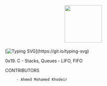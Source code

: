 <h1 align= "center">
<img src="https://github-production-user-asset-6210df.s3.amazonaws.com/122843056/237317755-5b364351-ae5c-42cc-ae8e-50afc9bea80c.png" height= "120"/>
</h1>

[![Typing SVG](https://readme-typing-svg.herokuapp.com?font=Fira+Code&weight=900&size=30&pause=1000&width=1000&lines=C+-+Stacks,+Queues+-+LIFO,+FIFO+\(:)](https://git.io/typing-svg)

0x19. C - Stacks, Queues - LIFO, FIFO

CONTRIBUTORS

         - Ahmed Mohamed Khodeir
